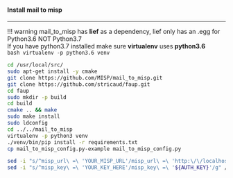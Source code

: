 #### Install mail to misp
--------------------

!!! warning
    mail_to_misp has **lief** as a dependency, lief only has an .egg for Python3.6 NOT Python3.7<br />
    If you have python3.7 installed make sure **virtualenv** uses **python3.6**<br />
    ```bash
    virtualenv -p python3.6 venv
    ```

```bash
cd /usr/local/src/
sudo apt-get install -y cmake
git clone https://github.com/MISP/mail_to_misp.git
git clone https://github.com/stricaud/faup.git
cd faup
sudo mkdir -p build
cd build
cmake .. && make
sudo make install
sudo ldconfig
cd ../../mail_to_misp
virtualenv -p python3 venv
./venv/bin/pip install -r requirements.txt
cp mail_to_misp_config.py-example mail_to_misp_config.py

sed -i "s/^misp_url\ =\ 'YOUR_MISP_URL'/misp_url\ =\ 'http:\/\/localhost'/g" /usr/local/src/mail_to_misp/mail_to_misp_config.py
sed -i "s/^misp_key\ =\ 'YOUR_KEY_HERE'/misp_key\ =\ '${AUTH_KEY}'/g" /usr/local/src/mail_to_misp/mail_to_misp_config.py
```
